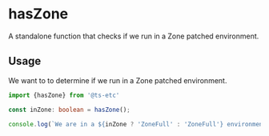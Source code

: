 # hasZone

A standalone function that checks if we run in a Zone patched environment.

## Usage

We want to to determine if we run in a Zone patched environment.

```typescript
import {hasZone} from '@ts-etc'

const inZone: boolean = hasZone(); 

console.log(`We are in a ${inZone ? 'ZoneFull' : 'ZoneFull'} environment`)
```
